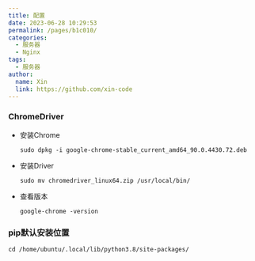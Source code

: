```yaml
---
title: 配置
date: 2023-06-28 10:29:53
permalink: /pages/b1c010/
categories:
  - 服务器
  - Nginx
tags:
  - 服务器
author:
  name: Xin
  link: https://github.com/xin-code
---
```




### ChromeDriver

- 安装Chrome

  ```shell
  sudo dpkg -i google-chrome-stable_current_amd64_90.0.4430.72.deb 
  ```

- 安装Driver

  ```shell
  sudo mv chromedriver_linux64.zip /usr/local/bin/
  ```

- 查看版本

  ```shell
  google-chrome -version
  ```



### pip默认安装位置

```shell
cd /home/ubuntu/.local/lib/python3.8/site-packages/
```

